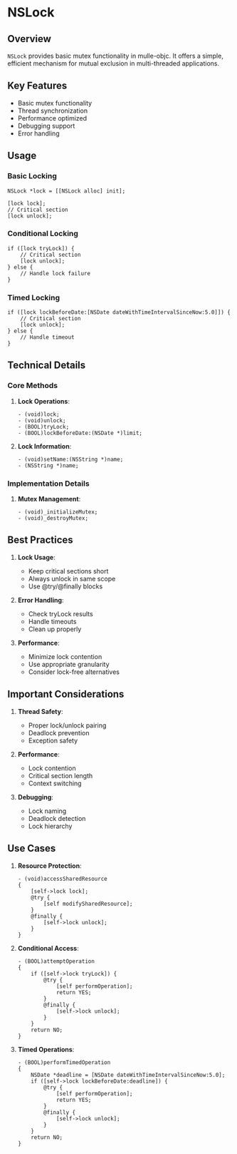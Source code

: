 # NSLock

## Overview

`NSLock` provides basic mutex functionality in mulle-objc. It offers a simple, efficient mechanism for mutual exclusion in multi-threaded applications.

## Key Features

- Basic mutex functionality
- Thread synchronization
- Performance optimized
- Debugging support
- Error handling

## Usage

### Basic Locking

```objc
NSLock *lock = [[NSLock alloc] init];

[lock lock];
// Critical section
[lock unlock];
```

### Conditional Locking

```objc
if ([lock tryLock]) {
    // Critical section
    [lock unlock];
} else {
    // Handle lock failure
}
```

### Timed Locking

```objc
if ([lock lockBeforeDate:[NSDate dateWithTimeIntervalSinceNow:5.0]]) {
    // Critical section
    [lock unlock];
} else {
    // Handle timeout
}
```

## Technical Details

### Core Methods

1. **Lock Operations**:
   ```objc
   - (void)lock;
   - (void)unlock;
   - (BOOL)tryLock;
   - (BOOL)lockBeforeDate:(NSDate *)limit;
   ```

2. **Lock Information**:
   ```objc
   - (void)setName:(NSString *)name;
   - (NSString *)name;
   ```

### Implementation Details

1. **Mutex Management**:
   ```objc
   - (void)_initializeMutex;
   - (void)_destroyMutex;
   ```

## Best Practices

1. **Lock Usage**:
   - Keep critical sections short
   - Always unlock in same scope
   - Use @try/@finally blocks

2. **Error Handling**:
   - Check tryLock results
   - Handle timeouts
   - Clean up properly

3. **Performance**:
   - Minimize lock contention
   - Use appropriate granularity
   - Consider lock-free alternatives

## Important Considerations

1. **Thread Safety**:
   - Proper lock/unlock pairing
   - Deadlock prevention
   - Exception safety

2. **Performance**:
   - Lock contention
   - Critical section length
   - Context switching

3. **Debugging**:
   - Lock naming
   - Deadlock detection
   - Lock hierarchy

## Use Cases

1. **Resource Protection**:
   ```objc
   - (void)accessSharedResource
   {
       [self->lock lock];
       @try {
           [self modifySharedResource];
       }
       @finally {
           [self->lock unlock];
       }
   }
   ```

2. **Conditional Access**:
   ```objc
   - (BOOL)attemptOperation
   {
       if ([self->lock tryLock]) {
           @try {
               [self performOperation];
               return YES;
           }
           @finally {
               [self->lock unlock];
           }
       }
       return NO;
   }
   ```

3. **Timed Operations**:
   ```objc
   - (BOOL)performTimedOperation
   {
       NSDate *deadline = [NSDate dateWithTimeIntervalSinceNow:5.0];
       if ([self->lock lockBeforeDate:deadline]) {
           @try {
               [self performOperation];
               return YES;
           }
           @finally {
               [self->lock unlock];
           }
       }
       return NO;
   }
   ```
